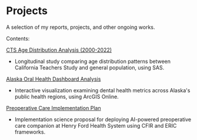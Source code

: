# Projects

A selection of my reports, projects, and other ongoing works.

Contents:

[CTS Age Distribution Analysis (2000-2022)](/age-distribution-analysis-using-sas.pdf)

- Longitudinal study comparing age distribution patterns between California Teachers Study and general population, using SAS.

[Alaska Oral Health Dashboard Analysis](/arcgis-dashboard-ak-doh.pdf)

- Interactive visualization examining dental health metrics across Alaska's public health regions, using ArcGIS Online.

[Preoperative Care Implementation Plan](/preop-implementation-science-project.pdf)

- Implementation science proposal for deploying AI-powered preoperative care companion at Henry Ford Health System using CFIR and ERIC frameworks.